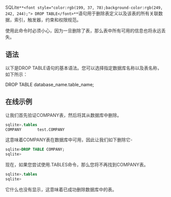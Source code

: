 <font style="color:rgb(51, 51, 51);">SQLite</font>`**<font style="color:rgb(199, 37, 78);background-color:rgb(249, 242, 244);"> DROP TABLE</font>**`<font style="color:rgb(51, 51, 51);">语句用于删除表定义以及该表的所有关联数据，索引，触发器，约束和权限规范。</font>

<font style="color:rgb(51, 51, 51);">使用此命令时必须小心，因为一旦删除了表，那么表中所有可用的信息也将永远丢失。</font>

## <font style="color:rgb(51, 51, 51);">语法</font>
<font style="color:rgb(51, 51, 51);">以下是DROP TABLE语句的基本语法。您可以选择指定数据库名称以及表名称，如下所示：</font>

DROP TABLE database_name.table_name;

## <font style="color:rgb(51, 51, 51);">在线示例</font>
<font style="color:rgb(51, 51, 51);">让我们首先验证COMPANY表，然后将其从数据库中删除。</font>

```sql
sqlite>.tables
COMPANY       test.COMPANY
```

<font style="color:rgb(51, 51, 51);">这意味着COMPANY表在数据库中可用，因此让我们如下删除它-</font>

```sql
sqlite>DROP TABLE COMPANY;
sqlite>
```

<font style="color:rgb(51, 51, 51);">现在，如果您尝试使用.TABLES命令，那么您将不再找到COMPANY表。</font>

```sql
sqlite>.tables
sqlite>
```

<font style="color:rgb(51, 51, 51);">它什么也没有显示，这意味着已成功删除数据库中的表。</font>

